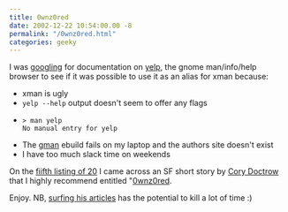 ```yaml
---
title: 0wnz0red
date: 2002-12-22 10:54:00.00 -8
permalink: "/0wnz0red.html"
categories: geeky
---
```

I was [googling](http://www.wordspy.com/words/google.asp) for documentation on [yelp](http://www.gnome.org/softwaremap/projects/Yelp), the gnome man/info/help browser to see if it was possible to use it as an alias for xman because:

* xman is ugly
* `yelp --help` output doesn't seem to offer any flags
* ```shell
  > man yelp
  No manual entry for yelp
  ```
* The [gman](http://freshmeat.net/projects/gman/?topic_id=58) ebuild fails on my laptop and the authors site doesn't exist
* I have too much slack time on weekends

On the [fiifth listing of 20](http://www.google.com/search?q=yelp+man+page+info+help+documentation&hl=en&lr=&ie=UTF-8&oe=utf-8&start=40&sa=N) I came across an SF short story by [Cory Doctrow](http://www.oreillynet.com/pub/au/778) that I highly recommend entitled "[0wnz0red](http://www.salon.com/tech/feature/2002/08/28/0wnz0red/print.html").

Enjoy. NB, [surfing his articles](http://www.google.com/search?q=cory%20doctorow&sourceid=mozilla-search&start=0&start=0&ie=utf-8&oe=utf-8) has the potential to kill a lot of time :)

